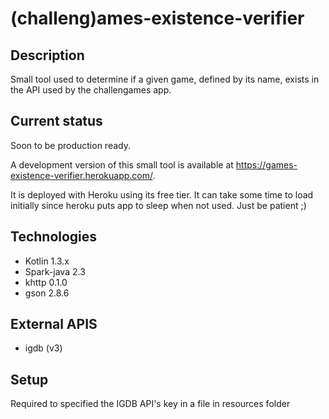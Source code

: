 # (challeng)ames-existence-verifier

## Description
Small tool used to determine if a given game, defined by its name, exists in the API used by the challengames app.

## Current status
Soon to be production ready.

A development version of this small tool is available at https://games-existence-verifier.herokuapp.com/.

It is deployed with Heroku using its free tier. It can take some time to load initially since heroku puts app to sleep when not used. Just be patient ;)

## Technologies
  - Kotlin 1.3.x
  - Spark-java 2.3
  - khttp 0.1.0
  - gson 2.8.6

## External APIS
- igdb (v3)

## Setup
Required to specified the IGDB API's key in a file in resources folder

